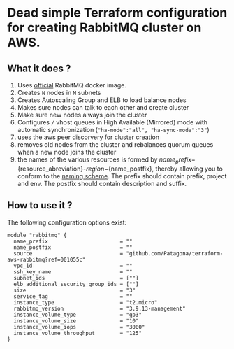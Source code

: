 # Dead simple Terraform configuration for creating RabbitMQ cluster on AWS.

## What it does ?

1. Uses [official](https://hub.docker.com/_/rabbitmq/) RabbitMQ docker image.
1. Creates `N` nodes in `M` subnets
1. Creates Autoscaling Group and ELB to load balance nodes
1. Makes sure nodes can talk to each other and create cluster
1. Make sure new nodes always join the cluster
1. Configures `/` vhost queues in High Available (Mirrored) mode with automatic synchronization (`"ha-mode":"all", "ha-sync-mode":"3"`)
1. uses the aws peer discorvery for cluster creation
1. removes old nodes from the cluster and rebalances quorum queues when a new node joins the cluster
1. the names of the various resources is formed by ${name_prefix}-${resource_abreviation}-${region}-${name_postfix}, thereby allowing you to conform to the [naming scheme](https://stepan.wtf/cloud-naming-convention/). The prefix should contain prefix, project and env. The postfix should contain description and suffix.


## How to use it ?
The following configuration options exist:

```
module "rabbitmq" {
  name_prefix                       = ""
  name_postfix                      = ""
  source                            = "github.com/Patagona/terraform-aws-rabbitmq?ref=001055c"
  vpc_id                            = ""
  ssh_key_name                      = ""
  subnet_ids                        = [""]
  elb_additional_security_group_ids = [""]
  size                              = "3"
  service_tag                       = ""
  instance_type                     = "t2.micro"
  rabbitmq_version                  = "3.9.13-management"
  instance_volume_type              = "gp3"
  instance_volume_size              = "10"
  instance_volume_iops              = "3000"
  instance_volume_throughput        = "125"
}
```
